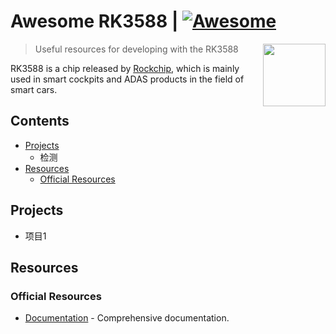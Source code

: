 # Awesome RK3588 | [![Awesome](https://awesome.re/badge.svg)](https://awesome.re)

[<img src="electron-logo.svg" align="right" width="100">](https://electronjs.org)

> Useful resources for developing with the RK3588


RK3588 is a chip released by [Rockchip](https://www.rock-chips.com/a/en/), which is mainly used in smart cockpits and ADAS products in the field of smart cars.
## Contents
- [Projects](#projects)
  - 检测
- [Resources](#resources)
  - [Official Resources](#official-resources)


## Projects
    
- 项目1

## Resources

### Official Resources
- [Documentation](https://fastapi.tiangolo.com/) - Comprehensive documentation.